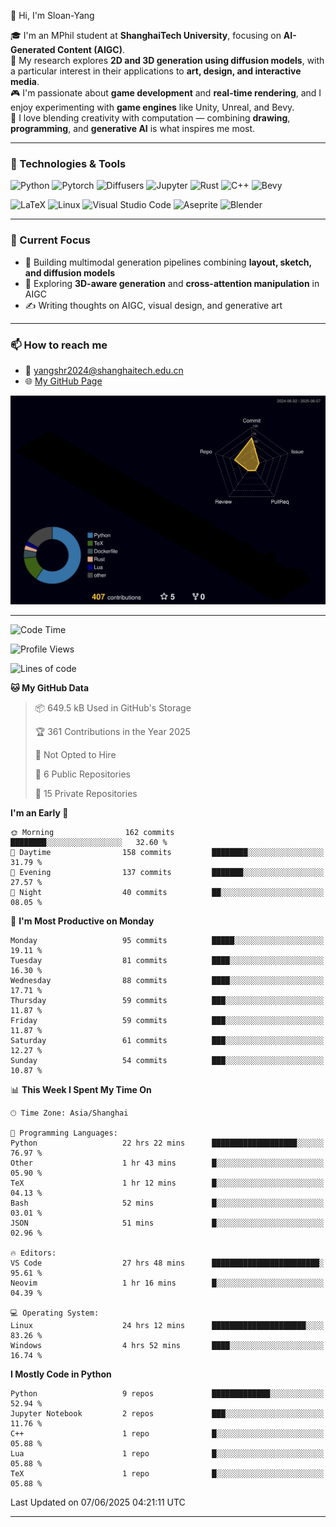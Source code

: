 👋 Hi, I'm Sloan-Yang

🎓 I'm an MPhil student at **ShanghaiTech University**, focusing on **AI-Generated Content (AIGC)**.  
🧠 My research explores **2D and 3D generation using diffusion models**, with a particular interest in their applications to **art, design, and interactive media**.  
🎮 I'm passionate about **game development** and **real-time rendering**, and I enjoy experimenting with **game engines** like Unity, Unreal, and Bevy.  
🎨 I love blending creativity with computation — combining **drawing**, **programming**, and **generative AI** is what inspires me most.

---

### 🧰 Technologies & Tools

![Python](https://img.shields.io/badge/python-%233776AB.svg?style=for-the-badge&logo=python&logoColor=white)
![Pytorch](https://img.shields.io/badge/pytorch-%23EE4C2C.svg?style=for-the-badge&logo=pytorch&logoColor=white)
![Diffusers](https://img.shields.io/badge/diffusers-HuggingFace-yellow?style=for-the-badge&logo=huggingface&logoColor=black)
![Jupyter](https://img.shields.io/badge/Jupyter-%23F37626.svg?style=for-the-badge&logo=Jupyter&logoColor=white)
![Rust](https://img.shields.io/badge/Rust-%23000000.svg?style=for-the-badge&logo=rust&logoColor=white)
![C++](https://img.shields.io/badge/C++-%2300599C.svg?style=for-the-badge&logo=c%2B%2B&logoColor=white)
![Bevy](https://img.shields.io/badge/Bevy-000000.svg?style=for-the-badge&logo=bevy&logoColor=white)

![LaTeX](https://img.shields.io/badge/LaTeX-47A141?style=for-the-badge&logo=latex&logoColor=white)
![Linux](https://img.shields.io/badge/Linux-FCC624?style=for-the-badge&logo=linux&logoColor=black)
![Visual Studio Code](https://img.shields.io/badge/VSCode-0078d7.svg?style=for-the-badge&logo=visual-studio-code&logoColor=white)
![Aseprite](https://img.shields.io/badge/Aseprite-FFFFFF?style=for-the-badge&logo=Aseprite&logoColor=%237D929E)
![Blender](https://img.shields.io/badge/Blender-F5792A?style=for-the-badge&logo=blender&logoColor=white)

---

### 🔭 Current Focus

- 🎨 Building multimodal generation pipelines combining **layout, sketch, and diffusion models**
- 🧪 Exploring **3D-aware generation** and **cross-attention manipulation** in AIGC
- ✍️ Writing thoughts on AIGC, visual design, and generative art

---

### 📫 How to reach me

- 📧 <a href="mailto:yangshr2024@shanghaitech.edu.cn">yangshr2024@shanghaitech.edu.cn</a>
- 🌐 [My GitHub Page](https://sloan-yang.github.io)  



![3D Profile](https://raw.githubusercontent.com/Sloan-Yang/Sloan-Yang/main/profile-3d-contrib/profile-night-rainbow.svg)

---


<!--START_SECTION:waka-->
![Code Time](http://img.shields.io/badge/Code%20Time-180%20hrs%2011%20mins-blue)

![Profile Views](http://img.shields.io/badge/Profile%20Views-21-blue)

![Lines of code](https://img.shields.io/badge/From%20Hello%20World%20I%27ve%20Written-1.9%20million%20lines%20of%20code-blue)

**🐱 My GitHub Data** 

> 📦 649.5 kB Used in GitHub's Storage 
 > 
> 🏆 361 Contributions in the Year 2025
 > 
> 🚫 Not Opted to Hire
 > 
> 📜 6 Public Repositories 
 > 
> 🔑 15 Private Repositories 
 > 
**I'm an Early 🐤** 

```text
🌞 Morning                162 commits         ████████░░░░░░░░░░░░░░░░░   32.60 % 
🌆 Daytime                158 commits         ████████░░░░░░░░░░░░░░░░░   31.79 % 
🌃 Evening                137 commits         ███████░░░░░░░░░░░░░░░░░░   27.57 % 
🌙 Night                  40 commits          ██░░░░░░░░░░░░░░░░░░░░░░░   08.05 % 
```
📅 **I'm Most Productive on Monday** 

```text
Monday                   95 commits          █████░░░░░░░░░░░░░░░░░░░░   19.11 % 
Tuesday                  81 commits          ████░░░░░░░░░░░░░░░░░░░░░   16.30 % 
Wednesday                88 commits          ████░░░░░░░░░░░░░░░░░░░░░   17.71 % 
Thursday                 59 commits          ███░░░░░░░░░░░░░░░░░░░░░░   11.87 % 
Friday                   59 commits          ███░░░░░░░░░░░░░░░░░░░░░░   11.87 % 
Saturday                 61 commits          ███░░░░░░░░░░░░░░░░░░░░░░   12.27 % 
Sunday                   54 commits          ███░░░░░░░░░░░░░░░░░░░░░░   10.87 % 
```


📊 **This Week I Spent My Time On** 

```text
🕑︎ Time Zone: Asia/Shanghai

💬 Programming Languages: 
Python                   22 hrs 22 mins      ███████████████████░░░░░░   76.97 % 
Other                    1 hr 43 mins        █░░░░░░░░░░░░░░░░░░░░░░░░   05.90 % 
TeX                      1 hr 12 mins        █░░░░░░░░░░░░░░░░░░░░░░░░   04.13 % 
Bash                     52 mins             █░░░░░░░░░░░░░░░░░░░░░░░░   03.01 % 
JSON                     51 mins             █░░░░░░░░░░░░░░░░░░░░░░░░   02.96 % 

🔥 Editors: 
VS Code                  27 hrs 48 mins      ████████████████████████░   95.61 % 
Neovim                   1 hr 16 mins        █░░░░░░░░░░░░░░░░░░░░░░░░   04.39 % 

💻 Operating System: 
Linux                    24 hrs 12 mins      █████████████████████░░░░   83.26 % 
Windows                  4 hrs 52 mins       ████░░░░░░░░░░░░░░░░░░░░░   16.74 % 
```

**I Mostly Code in Python** 

```text
Python                   9 repos             █████████████░░░░░░░░░░░░   52.94 % 
Jupyter Notebook         2 repos             ███░░░░░░░░░░░░░░░░░░░░░░   11.76 % 
C++                      1 repo              █░░░░░░░░░░░░░░░░░░░░░░░░   05.88 % 
Lua                      1 repo              █░░░░░░░░░░░░░░░░░░░░░░░░   05.88 % 
TeX                      1 repo              █░░░░░░░░░░░░░░░░░░░░░░░░   05.88 % 
```




 Last Updated on 07/06/2025 04:21:11 UTC
<!--END_SECTION:waka-->

---





